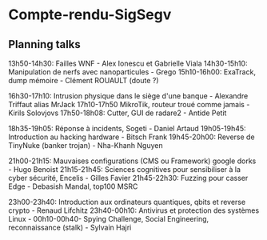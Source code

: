 # Compte-rendu-SigSegv

## Planning talks

13h50-14h30: Failles WNF - Alex Ionescu et Gabrielle Viala
14h30-15h10: Manipulation de nerfs avec nanoparticules - Grego
15h10-16h00: ExaTrack, dump mémoire - Clément ROUAULT (doute ?)

16h30-17h10: Intrusion physique dans le siège d'une banque - Alexandre Triffaut alias MrJack
17h10-17h50 MikroTik, routeur troué comme jamais - Kirils Solovjovs
17h50-18h08: Cutter, GUI de radare2 - Antide Petit

18h35-19h05: Réponse à incidents, Sogeti - Daniel Artaud
19h05-19h45: Introduction au hacking hardware - Bitsch Frank
19h45-20h00: Reverse de TinyNuke (banker trojan) - Nha-Khanh Nguyen

21h00-21h15: Mauvaises configurations (CMS ou Framework) google dorks - Hugo Benoist
21h15-21h45: Sciences cognitives pour sensibiliser à la cyber sécurité, Encelis - Gilles Favier
21h45-22h30: Fuzzing pour casser Edge - Debasish Mandal, top100 MSRC

23h00-23h40: Introduction aux ordinateurs quantiques, qbits et reverse crypto - Renaud Lifchitz
23h40-00h10: Antivirus et protection des systèmes Linux - 
00h10-00h40- Spying Challenge, Social Engineering, reconnaissance (stalk) - Sylvain Hajri 
